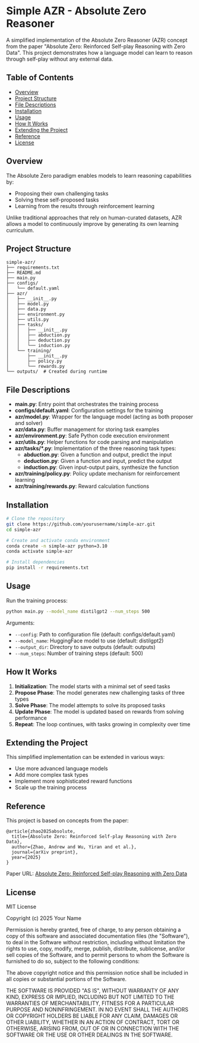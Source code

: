 # Simple AZR - Absolute Zero Reasoner

A simplified implementation of the Absolute Zero Reasoner (AZR) concept from the paper "Absolute Zero: Reinforced Self-play Reasoning with Zero Data". This project demonstrates how a language model can learn to reason through self-play without any external data.

## Table of Contents

- [Overview](#overview)
- [Project Structure](#project-structure)
- [File Descriptions](#file-descriptions)
- [Installation](#installation)
- [Usage](#usage)
- [How It Works](#how-it-works)
- [Extending the Project](#extending-the-project)
- [Reference](#reference)
- [License](#license)

## Overview

The Absolute Zero paradigm enables models to learn reasoning capabilities by:

- Proposing their own challenging tasks
- Solving these self-proposed tasks
- Learning from the results through reinforcement learning

Unlike traditional approaches that rely on human-curated datasets, AZR allows a model to continuously improve by generating its own learning curriculum.

## Project Structure

```
simple-azr/
├── requirements.txt
├── README.md
├── main.py
├── configs/
│   └── default.yaml
├── azr/
│   ├── __init__.py
│   ├── model.py
│   ├── data.py
│   ├── environment.py
│   ├── utils.py
│   ├── tasks/
│   │   ├── __init__.py
│   │   ├── abduction.py
│   │   ├── deduction.py
│   │   └── induction.py
│   └── training/
│       ├── __init__.py
│       ├── policy.py
│       └── rewards.py
└── outputs/  # Created during runtime
```

## File Descriptions

- **main.py**: Entry point that orchestrates the training process
- **configs/default.yaml**: Configuration settings for the training
- **azr/model.py**: Wrapper for the language model (acting as both proposer and solver)
- **azr/data.py**: Buffer management for storing task examples
- **azr/environment.py**: Safe Python code execution environment
- **azr/utils.py**: Helper functions for code parsing and manipulation
- **azr/tasks/*.py**: Implementation of the three reasoning task types:
  - **abduction.py**: Given a function and output, predict the input
  - **deduction.py**: Given a function and input, predict the output
  - **induction.py**: Given input-output pairs, synthesize the function
- **azr/training/policy.py**: Policy update mechanism for reinforcement learning
- **azr/training/rewards.py**: Reward calculation functions

## Installation

```bash
# Clone the repository
git clone https://github.com/yourusername/simple-azr.git
cd simple-azr

# Create and activate conda environment
conda create -n simple-azr python=3.10
conda activate simple-azr

# Install dependencies
pip install -r requirements.txt
```

## Usage

Run the training process:

```bash
python main.py --model_name distilgpt2 --num_steps 500
```

Arguments:

- `--config`: Path to configuration file (default: configs/default.yaml)
- `--model_name`: HuggingFace model to use (default: distilgpt2)
- `--output_dir`: Directory to save outputs (default: outputs)
- `--num_steps`: Number of training steps (default: 500)

## How It Works

1. **Initialization**: The model starts with a minimal set of seed tasks
2. **Propose Phase**: The model generates new challenging tasks of three types
3. **Solve Phase**: The model attempts to solve its proposed tasks
4. **Update Phase**: The model is updated based on rewards from solving performance
5. **Repeat**: The loop continues, with tasks growing in complexity over time

## Extending the Project

This simplified implementation can be extended in various ways:

- Use more advanced language models
- Add more complex task types
- Implement more sophisticated reward functions
- Scale up the training process

## Reference

This project is based on concepts from the paper:
```
@article{zhao2025absolute,
  title={Absolute Zero: Reinforced Self-play Reasoning with Zero Data},
  author={Zhao, Andrew and Wu, Yiran and et al.},
  journal={arXiv preprint},
  year={2025}
}
```

Paper URL: [Absolute Zero: Reinforced Self-play Reasoning with Zero Data](https://arxiv.org/abs/2505.03335)

## License

MIT License

Copyright (c) 2025 Your Name

Permission is hereby granted, free of charge, to any person obtaining a copy
of this software and associated documentation files (the "Software"), to deal
in the Software without restriction, including without limitation the rights
to use, copy, modify, merge, publish, distribute, sublicense, and/or sell
copies of the Software, and to permit persons to whom the Software is
furnished to do so, subject to the following conditions:

The above copyright notice and this permission notice shall be included in all
copies or substantial portions of the Software.

THE SOFTWARE IS PROVIDED "AS IS", WITHOUT WARRANTY OF ANY KIND, EXPRESS OR
IMPLIED, INCLUDING BUT NOT LIMITED TO THE WARRANTIES OF MERCHANTABILITY,
FITNESS FOR A PARTICULAR PURPOSE AND NONINFRINGEMENT. IN NO EVENT SHALL THE
AUTHORS OR COPYRIGHT HOLDERS BE LIABLE FOR ANY CLAIM, DAMAGES OR OTHER
LIABILITY, WHETHER IN AN ACTION OF CONTRACT, TORT OR OTHERWISE, ARISING FROM,
OUT OF OR IN CONNECTION WITH THE SOFTWARE OR THE USE OR OTHER DEALINGS IN THE
SOFTWARE.